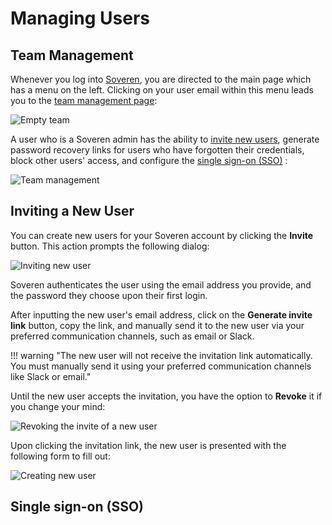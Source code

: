 # Managing Users

## Team Management

Whenever you log into [Soveren](https://app.soveren.io), you are directed to the main page which has a menu on the left. Clicking on your user email within this menu leads you to the [team management page](https://app.soveren.io/team/list):

![Empty team](../../img/administration/team-init.png "Empty team")

A user who is a Soveren admin has the ability to [invite new users](#inviting-a-new-user), generate password recovery links for users who have forgotten their credentials, block other users' access, and configure the [single sign-on (SSO)](#single-sign-on-sso) :

![Team management](../../img/administration/team-existing-user-menu.png "Team management")

## Inviting a New User

You can create new users for your Soveren account by clicking the **Invite** button. This action prompts the following dialog:

![Inviting new user](../../img/administration/team-invite.png "Inviting new user")

Soveren authenticates the user using the email address you provide, and the password they choose upon their first login.

After inputting the new user's email address, click on the **Generate invite link** button, copy the link, and manually send it to the new user via your preferred communication channels, such as email or Slack.

!!! warning "The new user will not receive the invitation link automatically. You must manually send it using your preferred communication channels like Slack or email."

Until the new user accepts the invitation, you have the option to **Revoke** it if you change your mind:

![Revoking the invite of a new user](../../img/administration/team-new-user-menu.png "Revoking the invite of a new user")

Upon clicking the invitation link, the new user is presented with the following form to fill out:

![Creating new user](../../img/administration/team-invite-accept.png "Creating new user")


## Single sign-on (SSO)

